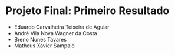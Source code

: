 # Projeto Final: Primeiro Resultado

* Eduardo Carvalheira Teixeira de Aguiar
* André Vila Nova Wagner da Costa
* Breno Nunes Tavares
* Matheus Xavier Sampaio

